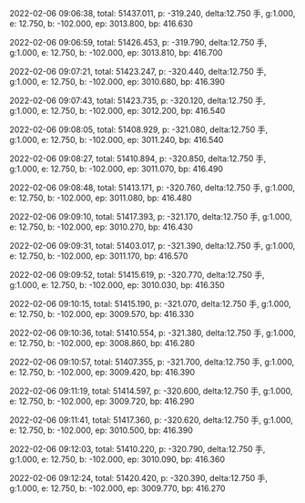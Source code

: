 2022-02-06 09:06:38, total: 51437.011, p: -319.240, delta:12.750 手, g:1.000, e: 12.750, b: -102.000, ep: 3013.800, bp: 416.630

2022-02-06 09:06:59, total: 51426.453, p: -319.790, delta:12.750 手, g:1.000, e: 12.750, b: -102.000, ep: 3013.810, bp: 416.700

2022-02-06 09:07:21, total: 51423.247, p: -320.440, delta:12.750 手, g:1.000, e: 12.750, b: -102.000, ep: 3010.680, bp: 416.390

2022-02-06 09:07:43, total: 51423.735, p: -320.120, delta:12.750 手, g:1.000, e: 12.750, b: -102.000, ep: 3012.200, bp: 416.540

2022-02-06 09:08:05, total: 51408.929, p: -321.080, delta:12.750 手, g:1.000, e: 12.750, b: -102.000, ep: 3011.240, bp: 416.540

2022-02-06 09:08:27, total: 51410.894, p: -320.850, delta:12.750 手, g:1.000, e: 12.750, b: -102.000, ep: 3011.070, bp: 416.490

2022-02-06 09:08:48, total: 51413.171, p: -320.760, delta:12.750 手, g:1.000, e: 12.750, b: -102.000, ep: 3011.080, bp: 416.480

2022-02-06 09:09:10, total: 51417.393, p: -321.170, delta:12.750 手, g:1.000, e: 12.750, b: -102.000, ep: 3010.270, bp: 416.430

2022-02-06 09:09:31, total: 51403.017, p: -321.390, delta:12.750 手, g:1.000, e: 12.750, b: -102.000, ep: 3011.170, bp: 416.570

2022-02-06 09:09:52, total: 51415.619, p: -320.770, delta:12.750 手, g:1.000, e: 12.750, b: -102.000, ep: 3010.030, bp: 416.350

2022-02-06 09:10:15, total: 51415.190, p: -321.070, delta:12.750 手, g:1.000, e: 12.750, b: -102.000, ep: 3009.570, bp: 416.330

2022-02-06 09:10:36, total: 51410.554, p: -321.380, delta:12.750 手, g:1.000, e: 12.750, b: -102.000, ep: 3008.860, bp: 416.280

2022-02-06 09:10:57, total: 51407.355, p: -321.700, delta:12.750 手, g:1.000, e: 12.750, b: -102.000, ep: 3009.420, bp: 416.390

2022-02-06 09:11:19, total: 51414.597, p: -320.600, delta:12.750 手, g:1.000, e: 12.750, b: -102.000, ep: 3009.720, bp: 416.290

2022-02-06 09:11:41, total: 51417.360, p: -320.620, delta:12.750 手, g:1.000, e: 12.750, b: -102.000, ep: 3010.500, bp: 416.390

2022-02-06 09:12:03, total: 51410.220, p: -320.790, delta:12.750 手, g:1.000, e: 12.750, b: -102.000, ep: 3010.090, bp: 416.360

2022-02-06 09:12:24, total: 51420.420, p: -320.390, delta:12.750 手, g:1.000, e: 12.750, b: -102.000, ep: 3009.770, bp: 416.270